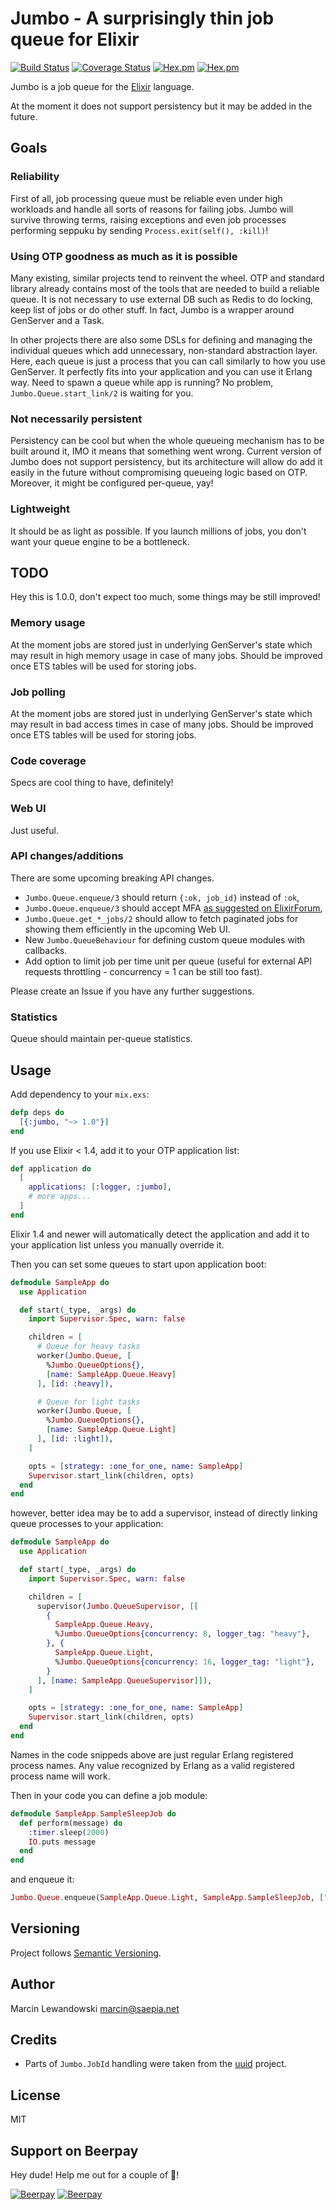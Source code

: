 # Jumbo - A surprisingly thin job queue for Elixir

[![Build Status](https://travis-ci.org/mspanc/jumbo.svg?branch=master)](https://travis-ci.org/mspanc/jumbo)
[![Coverage Status](https://coveralls.io/repos/github/mspanc/jumbo/badge.svg?branch=master)](https://coveralls.io/github/mspanc/jumbo?branch=master)
[![Hex.pm](https://img.shields.io/hexpm/v/jumbo.svg)](https://hex.pm/packages/jumbo)
[![Hex.pm](https://img.shields.io/hexpm/dt/jumbo.svg)](https://hex.pm/packages/jumbo)

Jumbo is a job queue for the [Elixir](http://www.elixir-lang.org) language.

At the moment it does not support persistency but it may be added in the future.


## Goals

### Reliability

First of all, job processing queue must be reliable even under high workloads
and handle all sorts of reasons for failing jobs. Jumbo will survive throwing
terms, raising exceptions and even job processes performing seppuku by sending
`Process.exit(self(), :kill)`!

### Using OTP goodness as much as it is possible

Many existing, similar projects tend to reinvent the wheel. OTP and standard
library already contains most of the tools that are needed to build a reliable
queue. It is not necessary to use external DB such as Redis to do locking, keep
list of jobs or do other stuff. In fact, Jumbo is a wrapper around GenServer
and a Task.

In other projects there are also some DSLs for defining and managing the
individual queues which add unnecessary, non-standard abstraction layer.
Here, each queue is just a process that you can call similarly to how you use
GenServer. It perfectly fits into your application and you can use it Erlang way.
Need to spawn a queue while app is running? No problem, `Jumbo.Queue.start_link/2`
is waiting for you.

### Not necessarily persistent

Persistency can be cool but when the whole queueing mechanism has to be built
around it, IMO it means that something went wrong. Current version of Jumbo does
not support persistency, but its architecture will allow do add it easily in the
future without compromising queueing logic based on OTP. Moreover, it might be
configured per-queue, yay!

### Lightweight

It should be as light as possible. If you launch millions of jobs, you don't want
your queue engine to be a bottleneck.

## TODO

Hey this is 1.0.0, don't expect too much, some things may be still improved!

### Memory usage

At the moment jobs are stored just in underlying GenServer's state which may
result in high memory usage in case of many jobs. Should be improved once
ETS tables will be used for storing jobs.

### Job polling

At the moment jobs are stored just in underlying GenServer's state which may
result in bad access times in case of many jobs. Should be improved once
ETS tables will be used for storing jobs.

### Code coverage

Specs are cool thing to have, definitely!

### Web UI

Just useful.

### API changes/additions

There are some upcoming breaking API changes.

* `Jumbo.Queue.enqueue/3` should return `{:ok, job_id}` instead of `:ok`,
* `Jumbo.Queue.enqueue/3` should accept MFA [as suggested on ElixirForum](https://elixirforum.com/t/jumbo-new-job-queueing-library/3170/4?u=mspanc),
* `Jumbo.Queue.get_*_jobs/2` should allow to fetch paginated jobs for showing them efficiently in the upcoming Web UI.
* New `Jumbo.QueueBehaviour` for defining custom queue modules with callbacks.
* Add option to limit job per time unit per queue (useful for external API requests throttling - concurrency = 1 can be still too fast).

Please create an Issue if you have any further suggestions.

### Statistics

Queue should maintain per-queue statistics.


## Usage

Add dependency to your `mix.exs`:

```elixir
defp deps do
  [{:jumbo, "~> 1.0"}]
end
```

If you use Elixir < 1.4, add it to your OTP application list:

```elixir
def application do
  [
    applications: [:logger, :jumbo],
    # more apps...
  ]
end
```

Elixir 1.4 and newer will automatically detect the application and add it
to your application list unless you manually override it.

Then you can set some queues to start upon application boot:

```elixir
defmodule SampleApp do
  use Application

  def start(_type, _args) do
    import Supervisor.Spec, warn: false

    children = [
      # Queue for heavy tasks
      worker(Jumbo.Queue, [
        %Jumbo.QueueOptions{},
        [name: SampleApp.Queue.Heavy]
      ], [id: :heavy]),

      # Queue for light tasks
      worker(Jumbo.Queue, [
        %Jumbo.QueueOptions{},
        [name: SampleApp.Queue.Light]
      ], [id: :light]),
    ]

    opts = [strategy: :one_for_one, name: SampleApp]
    Supervisor.start_link(children, opts)
  end
end
```

however, better idea may be to add a supervisor, instead of directly linking
queue processes to your application:

```elixir
defmodule SampleApp do
  use Application

  def start(_type, _args) do
    import Supervisor.Spec, warn: false

    children = [
      supervisor(Jumbo.QueueSupervisor, [[
        {
          SampleApp.Queue.Heavy,
          %Jumbo.QueueOptions{concurrency: 8, logger_tag: "heavy"},
        }, {
          SampleApp.Queue.Light,
          %Jumbo.QueueOptions{concurrency: 16, logger_tag: "light"},
        }
      ], [name: SampleApp.QueueSupervisor]]),
    ]

    opts = [strategy: :one_for_one, name: SampleApp]
    Supervisor.start_link(children, opts)
  end
end
```

Names in the code snippeds above are just regular Erlang registered process names.
Any value recognized by Erlang as a valid registered process name will work.

Then in your code you can define a job module:

```elixir
defmodule SampleApp.SampleSleepJob do
  def perform(message) do
    :timer.sleep(2000)
    IO.puts message
  end
end
```

and enqueue it:

```elixir
Jumbo.Queue.enqueue(SampleApp.Queue.Light, SampleApp.SampleSleepJob, ["hello"])
```


## Versioning

Project follows [Semantic Versioning](http://semver.org/).

## Author

Marcin Lewandowski <marcin@saepia.net>

## Credits

* Parts of `Jumbo.JobId` handling were taken from the [uuid](https://github.com/zyro/elixir-uuid) project.

## License

MIT

## Support on Beerpay
Hey dude! Help me out for a couple of :beers:!

[![Beerpay](https://beerpay.io/mspanc/jumbo/badge.svg?style=beer-square)](https://beerpay.io/mspanc/jumbo)  [![Beerpay](https://beerpay.io/mspanc/jumbo/make-wish.svg?style=flat-square)](https://beerpay.io/mspanc/jumbo?focus=wish)